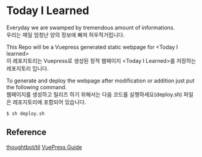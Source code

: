 # Today I Learned
Everyday we are swamped by tremendous amount of informations.<br>
우리는 매일 엄청난 양의 정보에 빠져 허우적거립니다.

This Repo will be a Vuepress generated static webpage for \<Today I learned><br>
이 레포지토리는 Vuepress로 생성된 정적 웹페이지 \<Today I Learned>를 저장하는 레포지토리 입니다.

To generate and deploy the webpage after modification or addition just put the following command.<br>
웹페이지를 생성하고 릴리즈 하기 위해서는 다음 코드를 실행하세요(deploy.sh) 파일은 레포지토리에 포함되어 있습니다.
```
$ sh deploy.sh
```

## Reference

[thoughtbot/til](https://github.com/thoughtbot/til)
[VuePress Guide](https://vuepress.vuejs.org/guide/deploy.html#github-pages)
